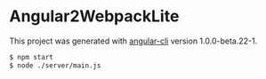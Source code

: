 # Angular2WebpackLite

This project was generated with [angular-cli](https://github.com/angular/angular-cli) version 1.0.0-beta.22-1.

```bash
$ npm start
$ node ./server/main.js
```